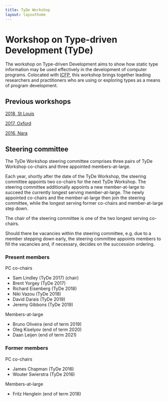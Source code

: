 ```yaml
---
title: TyDe Workshop
layout: layouthome
---
```


# Workshop on Type-driven Development (TyDe)

The workshop on Type-driven Development aims to show how static type
information may be used effectively in the development of computer
programs. Colocated with [ICFP](http://icfpconference.org/), this
workshop brings together leading researchers and practitioners who
are using or exploring types as a means of program development.

## Previous workshops

[2018, St Louis](https://icfp18.sigplan.org/track/tyde-2018)

[2017, Oxford](2017)

[2016, Nara](2016)

## Steering committee

The TyDe Workshop steering committee comprises three pairs of TyDe Workshop co-chairs and three appointed members-at-large.

Each year, shortly after the date of the TyDe Workshop, the steering committee appoints two co-chairs for the next TyDe Workshop. The steering committee additionally appoints a new member-at-large to succeed the currently longest serving member-at-large. The newly appointed co-chairs and the member-at-large then join the steering committee, while the longest serving former co-chairs and member-at-large step down.

The chair of the steering committee is one of the two longest serving co-chairs.

Should there be vacancies within the steering committee, e.g. due to a member stepping down early, the steering committee appoints members to fill the vacancies and, if necessary, decides on the succession ordering.

### Present members

PC co-chairs

 * Sam Lindley (TyDe 2017) (chair)
 * Brent Yorgey (TyDe 2017)
 * Richard Eisenberg (TyDe 2018)
 * Niki Vazou (TyDe 2018)
 * David Darais (TyDe 2019)
 * Jeremy Gibbons (TyDe 2019)

Members-at-large

 * Bruno Oliveira (end of term 2019)
 * Oleg Kiselyov (end of term 2020)
 * Daan Leijen (end of term 2021)

### Former members

PC co-chairs

 * James Chapman (TyDe 2016)
 * Wouter Swierstra (TyDe 2016)
 
Members-at-large

 * Fritz Henglein (end of term 2018)
